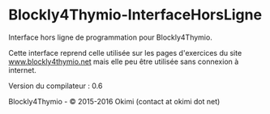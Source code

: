 # Blockly4Thymio-InterfaceHorsLigne
Interface hors ligne de programmation pour Blockly4Thymio.

Cette interface reprend celle utilisée sur les pages d'exercices du site www.blockly4thymio.net mais elle peu être utilisée sans connexion à internet.

Version du compilateur : 0.6

Blockly4Thymio - © 2015-2016 Okimi (contact at okimi dot net)
